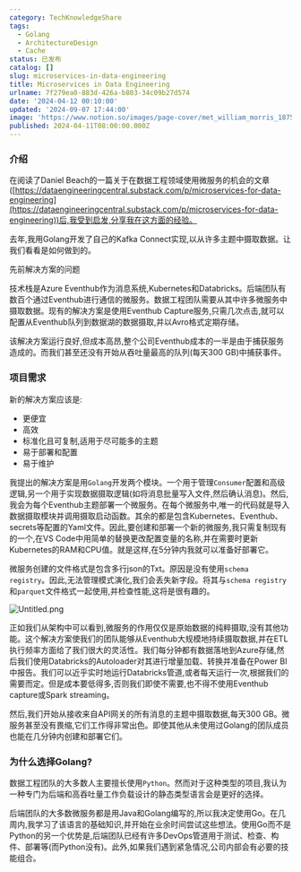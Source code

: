 ```yaml
---
category: TechKnowledgeShare
tags:
  - Golang
  - ArchitectureDesign
  - Cache
status: 已发布
catalog: []
slug: microservices-in-data-engineering
title: Microservices in Data Engineering
urlname: 7f279ea0-883d-426a-b803-34c09b27d574
date: '2024-04-12 00:10:00'
updated: '2024-09-07 17:44:00'
image: 'https://www.notion.so/images/page-cover/met_william_morris_1875.jpg'
published: 2024-04-11T08:00:00.000Z
---
```


### 介绍


在阅读了Daniel Beach的一篇关于在数据工程领域使用微服务的机会的文章([https://dataengineeringcentral.substack.com/p/microservices-for-data-engineering](https://dataengineeringcentral.substack.com/p/microservices-for-data-engineering))后,我受到启发,分享我在这方面的经验。


去年,我用Golang开发了自己的Kafka Connect实现,以从许多主题中摄取数据。让我们看看是如何做到的。


先前解决方案的问题


技术栈是Azure Eventhub作为消息系统,Kubernetes和Databricks。后端团队有数百个通过Eventhub进行通信的微服务。数据工程团队需要从其中许多微服务中摄取数据。现有的解决方案是使用Eventhub Capture服务,只需几次点击,就可以配置从Eventhub队列到数据湖的数据摄取,并以Avro格式定期存储。


该解决方案运行良好,但成本高昂,整个公司Eventhub成本的一半是由于捕获服务造成的。而我们甚至还没有开始从吞吐量最高的队列(每天300 GB)中捕获事件。


### 项目需求


新的解决方案应该是:

- 更便宜
- 高效
- 标准化且可复制,适用于尽可能多的主题
- 易于部署和配置
- 易于维护

我提出的解决方案是用`Golang`开发两个模块。一个用于管理`Consumer`配置和高级逻辑,另一个用于实现数据摄取逻辑(如将消息批量写入文件,然后确认消息)。然后,我会为每个Eventhub主题部署一个微服务。在每个微服务中,唯一的代码就是导入数据摄取模块并调用摄取启动函数。其余的都是包含Kubernetes、Eventhub、secrets等配置的Yaml文件。因此,要创建和部署一个新的微服务,我只需复制现有的一个,在VS Code中用简单的替换更改配置变量的名称,并在需要时更新Kubernetes的RAM和CPU值。就是这样,在5分钟内我就可以准备好部署它。


微服务创建的文件格式是包含多行json的Txt。原因是没有使用`schema registry`。因此,无法管理模式演化,我们会丢失新字段。将其与`schema registry`和`parquet`文件格式一起使用,并检查性能,这将是很有趣的。


![Untitled.png](https://prod-files-secure.s3.us-west-2.amazonaws.com/5d24fe63-e567-4804-86f9-9fdc62e13082/4e0f8d5d-b295-4408-9363-660688d511a9/Untitled.png?X-Amz-Algorithm=AWS4-HMAC-SHA256&X-Amz-Content-Sha256=UNSIGNED-PAYLOAD&X-Amz-Credential=ASIAZI2LB466WLGUE2KK%2F20250204%2Fus-west-2%2Fs3%2Faws4_request&X-Amz-Date=20250204T053625Z&X-Amz-Expires=3600&X-Amz-Security-Token=IQoJb3JpZ2luX2VjEA0aCXVzLXdlc3QtMiJGMEQCIHzFIUIqOP8GbuyZ8APX12vHYcVxlVOcgPCnUdMnPF5cAiBapM6lPELb1%2Bv3%2BQOnSAaS66d%2FuyF6t2XVPypgu4q%2FSCr%2FAwgmEAAaDDYzNzQyMzE4MzgwNSIMUspkGK0PDm5%2FNSSWKtwDlsTdlYPCBDveWOtVRhEArP8bxTEGew9B6WGCP7nf1GudAaIzOj5Gfybim2varGj44wQ2V%2BaSICfbR%2FSwrMIGMecKkcvAgHuPrtShoMoIfRM9eSInEyV6Kz9THu0guMufsGShhXVEk3sT8%2B71v%2Fw6Rz4%2BHcBunQPHXH77ueUSx8BwQsH7zRz%2BK7myySRgS6pXaZl8I4hgMhPZfOpmnsDkeqR9JZY9TRFjPW6cSnNT%2BhTHU76vkkAMPwr2OgbJA0PGBMPHv%2B%2BNHs8XSEPi7gHZVd4ZEw%2FgrYjeOU%2FCZ62ehJWi%2BVPjrgcN66MxsKuikm0ExRCx7h1Hm9bZ99RnNj1xpEy8a1RMmkNml3hr0jrnEozWDbd8LfKu3gNZ2%2BWa%2BCtQSXeR1lZ1abEUP2L2e0mwCqqUk2rRKQUgjn905OWpXoCU9Fe1wcsnJp350odfZr4S0jVcr%2BavWzJ8TlrxnsQUZzLWDNUpumLfjlw2z%2F5HLAcmswfe4oLjtUIcg%2FC0PaG9rxn6YJxaHxF%2FJ9CVzQNFayhKfE%2FuS%2FiX0DWVnP7bpIPd0XkXFzgDpPfrrQhpbXdFiM%2BUY%2BzeHJITuz3c6lX%2F%2FC0Rx7SbiC%2Bw1rzSgEnbv33xNxENhcYB3hZ0uvgw876GvQY6pgHzjOBlmNLRHPklfWK3NA7A68sK5AdT7hfSOKV6e3NGetkuXTVPIque4wVCjgAqvmsRbKVRwsV4i9RsV%2BJp%2BDQXLQJNJoBC9soyTiXOHCD5atDDXzkDCHftCvIvxPkg6MJz%2B%2BgmcJITrGVZ6npHldUTg%2FEWZNZ6rr9revRGLTd1OHcq1e9hJmvggZUXyGs%2BKnYBy2%2Bcp%2Bftc5mOmMfnwftYpjZ6mUIW&X-Amz-Signature=5297e24497952b377edf02b2e3632885fd5c3fb741eb4cfee54a4ff23d19e834&X-Amz-SignedHeaders=host&x-id=GetObject)


正如我们从架构中可以看到,微服务的作用仅仅是原始数据的纯粹摄取,没有其他功能。这个解决方案使我们的团队能够从Eventhub大规模地持续摄取数据,并在ETL执行频率方面给了我们很大的灵活性。我们每分钟都有数据落地到Azure存储,然后我们使用Databricks的Autoloader对其进行增量加载、转换并准备在Power BI中报告。我们可以近乎实时地运行Databricks管道,或者每天运行一次,根据我们的需要而定。但是成本要低得多,否则我们即使不需要,也不得不使用Eventhub capture或Spark streaming。


然后,我们开始从接收来自API网关的所有消息的主题中摄取数据,每天300 GB。微服务甚至没有畏缩,它们工作得非常出色。即使其他从未使用过Golang的团队成员也能在几分钟内创建和部署它们。


### 为什么选择Golang?


数据工程团队的大多数人主要擅长使用`Python`。然而对于这种类型的项目,我认为一种专门为后端和高吞吐量工作负载设计的静态类型语言会是更好的选择。


后端团队的大多数微服务都是用Java和Golang编写的,所以我决定使用Go。在几周内,我学习了该语言的基础知识,并开始在业余时间尝试这些想法。使用Go而不是Python的另一个优势是,后端团队已经有许多DevOps管道用于测试、检查、构件、部署等(而Python没有)。此外,如果我们遇到紧急情况,公司内部会有必要的技能组合。

